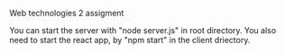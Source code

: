 Web technologies 2 assigment

You can start the server with "node server.js" in root directory.
You also need to start the react app, by "npm start" in the client driectory.

